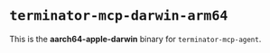 # `terminator-mcp-darwin-arm64`

This is the **aarch64-apple-darwin** binary for `terminator-mcp-agent`.
